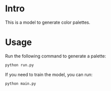 # Intro
This is a model to generate color palettes.


# Usage
Run the following command to generate a palette:
```bash
python run.py
```

If you need to train the model, you can run:
```bash
python main.py
```
